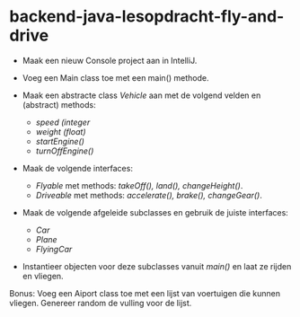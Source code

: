 # backend-java-lesopdracht-fly-and-drive

- Maak een nieuw Console project aan in IntelliJ.
- Voeg een Main class toe met een main() methode.

- Maak een abstracte class _Vehicle_ aan met de volgend velden en (abstract) methods:
    - _speed (integer_
    - _weight (float)_
    - _startEngine()_
    - _turnOffEngine()_

- Maak de volgende interfaces:
    - _Flyable_ met methods: _takeOff(), land(), changeHeight()_.
    - _Driveable_ met methods: _accelerate(), brake(), changeGear()_.

- Maak de volgende afgeleide subclasses en gebruik de juiste interfaces:
    - _Car_
    - _Plane_
    - _FlyingCar_

- Instantieer objecten voor deze subclasses vanuit _main()_ en laat ze rijden en vliegen.

Bonus: Voeg een Aiport class toe met een lijst van voertuigen die kunnen vliegen. Genereer random de vulling voor de lijst.

